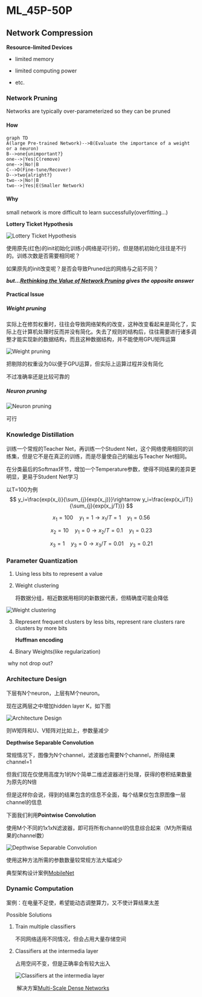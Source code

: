 # ML_45P-50P

## Network Compression

**Resource-limited Devices**

- limited memory

- limited computing power
- etc.

### Network Pruning

 Networks are typically over-parameterized so they can be pruned

#### How

```mermaid
graph TD
A(large Pre-trained Network)-->B(Evaluate the importance of a weight or a neuron)
B-->one{unimportant?}
one-->|Yes|C(remove)
one-->|No!|B
C-->D(Fine-tune/Recover)
D-->two{alright?}
two-->|No!|B
two-->|Yes|E(Smaller Network)
```

#### Why

small network is more difficult to learn successfully(overfitting...)

**Lottery Ticket Hypothesis**

![Lottery Ticket Hypothesis](https://cdn.jsdelivr.net/gh/kkolento/images/20200805203307.png)

使用原先(红色)的init初始化训练小网络是可行的，但是随机初始化往往是不行的。训练次数是否需要相同呢？

如果原先的init改变呢？是否会导致Pruned出的网络与之前不同？

***but...[Rethinking the Value of Network Pruning](https://arxiv.org/abs/1810.05270) gives the opposite answer***

#### Practical Issue

##### Weight pruning

实际上在修剪权重时，往往会导致网络架构的改变，这种改变看起来是简化了，实际上在计算机处理时反而并没有简化。失去了规则的结构后，往往需要进行诸多调整才能实现新的数据结构，而且这种数据结构，并不能使用GPU矩阵运算

![Weight pruning](https://cdn.jsdelivr.net/gh/kkolento/images/20200805204344.png)

把剔除的权重设为0以便于GPU运算，但实际上运算过程并没有简化

不过准确率还是比较可靠的

##### Neuron pruning

![Neuron pruning](https://cdn.jsdelivr.net/gh/kkolento/images/20200805205050.png)

可行

### Knowledge Distillation

训练一个常规的Teacher Net，再训练一个Student Net，这个网络使用相同的训练集，但是它不是在真正的训练，而是尽量使自己的输出与Teacher Net相同。

在分类最后的Softmax环节，增加一个Temperature参数，使得不同结果的差异更明显，更易于Student Net学习

以T=100为例
$$
y_i=\frac{exp(x_i)}{\sum_{j}{exp(x_j)}}\rightarrow y_i=\frac{exp(x_i/T)}{\sum_{j}{exp(x_j/T)}}
$$

$$
x_1=100\quad y_1=1\rightarrow x_1/T=1\quad y_1=0.56
$$

$$
x_2=10\quad y_1=0\rightarrow x_2/T=0.1\quad y_1=0.23
$$

$$
x_3=1\quad y_3=0\rightarrow x_3/T=0.01\quad y_3=0.21
$$

### Parameter Quantization

1. Using less bits to represent a value

2. Weight clustering

   将数据分组，相近数据用相同的新数据代表，但精确度可能会降低

![Weight clustering](https://cdn.jsdelivr.net/gh/kkolento/images/20200808113330.png)

3. Represent frequent clusters by less bits, represent rare clusters rare clusters by more bits

   **Huffman encoding**

4. Binary Weights(like regularization)

​        why not drop out?

### Architecture Design

下层有N个neuron，上层有M个neuron。

现在这两层之中增加hidden layer K，如下图

![Architecture Design](https://cdn.jsdelivr.net/gh/kkolento/images/20200808165630.png)

则W矩阵和U、V矩阵对比如上，参数量减少

**Depthwise Separable Convolution**

常规情况下，图像为N个channel，滤波器也需要N个channel，所得结果channel=1

但我们现在仅使用高度为1的N个简单二维滤波器进行处理，获得的卷积结果数量为原先的N倍

但是这样你会说，得到的结果包含的信息不全面，每个结果仅包含原图像一层channel的信息

下面我们利用**Pointwise Convolution**

使用M个不同的1x1xN滤波器，即可将所有channel的信息综合起来（M为所需结果的channel数）

![Depthwise Separable Convolution](https://cdn.jsdelivr.net/gh/kkolento/images/20200808170536.png)

使用这种方法所需的参数数量较常规方法大幅减少

典型架构设计案例[MobileNet](https://arxiv.org/abs/1704.04861)

### Dynamic Computation

案例：在电量不足使，希望能动态调整算力，又不使计算结果太差

Possible Solutions

1. Train multiple classifiers

   不同网络适用不同情况，但会占用大量存储空间

2. Classifiers at the intermedia layer

   占用空间不变，但是正确率会有较大出入

   ![Classifiers at the intermedia layer](https://cdn.jsdelivr.net/gh/kkolento/images/20200808172656.png)

   ​	解决方案[Multi-Scale Dense Networks](https://arxiv.org/abs/1703.09844)
